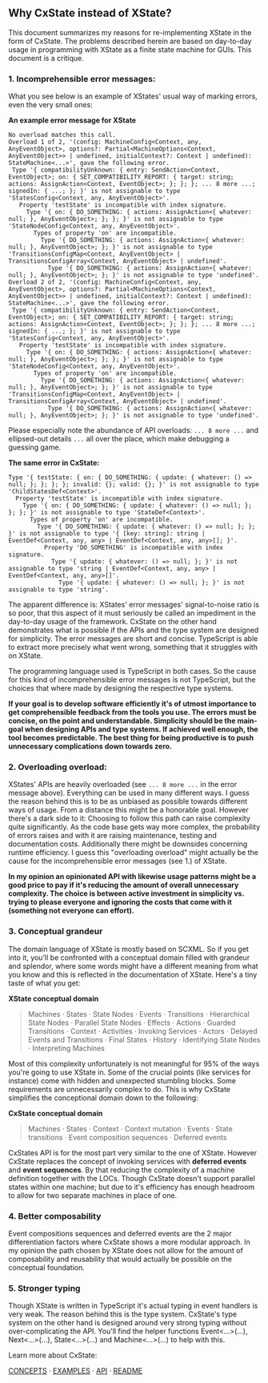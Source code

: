 ## Why CxState instead of XState?

This document summarizes my reasons for re-implementing XState in the form of CxState. The problems described herein are based on day-to-day usage in programming with XState as a finite state machine for GUIs. This document is a critique.

### 1. Incomprehensible error messages:

What you see below is an example of XStates' usual way of marking errors, even the very small ones:

**An example error message for XState**

 ```ascii
 No overload matches this call.
Overload 1 of 2, '(config: MachineConfig<Context, any, AnyEventObject>, options?: Partial<MachineOptions<Context, AnyEventObject>> | undefined, initialContext?: Context | undefined): StateMachine<...>', gave the following error.
  Type '{ compatibilityUnknown: { entry: SendAction<Context, EventObject>; on: { SET_COMPATIBILITY_REPORT: { target: string; actions: AssignAction<Context, EventObject>; }; }; }; ... 8 more ...; signedIn: { ...; }; }' is not assignable to type 'StatesConfig<Context, any, AnyEventObject>'.
    Property 'testState' is incompatible with index signature.
      Type '{ on: { DO_SOMETHING: { actions: AssignAction<{ whatever: null; }, AnyEventObject>; }; }; }' is not assignable to type 'StateNodeConfig<Context, any, AnyEventObject>'.
        Types of property 'on' are incompatible.
          Type '{ DO_SOMETHING: { actions: AssignAction<{ whatever: null; }, AnyEventObject>; }; }' is not assignable to type 'TransitionsConfigMap<Context, AnyEventObject> | TransitionsConfigArray<Context, AnyEventObject> | undefined'.
            Type '{ DO_SOMETHING: { actions: AssignAction<{ whatever: null; }, AnyEventObject>; }; }' is not assignable to type 'undefined'.
Overload 2 of 2, '(config: MachineConfig<Context, any, AnyEventObject>, options?: Partial<MachineOptions<Context, AnyEventObject>> | undefined, initialContext?: Context | undefined): StateMachine<...>', gave the following error.
  Type '{ compatibilityUnknown: { entry: SendAction<Context, EventObject>; on: { SET_COMPATIBILITY_REPORT: { target: string; actions: AssignAction<Context, EventObject>; }; }; }; ... 8 more ...; signedIn: { ...; }; }' is not assignable to type 'StatesConfig<Context, any, AnyEventObject>'.
    Property 'testState' is incompatible with index signature.
      Type '{ on: { DO_SOMETHING: { actions: AssignAction<{ whatever: null; }, AnyEventObject>; }; }; }' is not assignable to type 'StateNodeConfig<Context, any, AnyEventObject>'.
        Types of property 'on' are incompatible.
          Type '{ DO_SOMETHING: { actions: AssignAction<{ whatever: null; }, AnyEventObject>; }; }' is not assignable to type 'TransitionsConfigMap<Context, AnyEventObject> | TransitionsConfigArray<Context, AnyEventObject> | undefined'.
            Type '{ DO_SOMETHING: { actions: AssignAction<{ whatever: null; }, AnyEventObject>; }; }' is not assignable to type 'undefined'.
 ```

Please especially note the abundance of API overloads: `... 8 more ...` and ellipsed-out details `...` all over the place, which make debugging a guessing game.

**The same error in CxState:**

```ascii
Type '{ testState: { on: { DO_SOMETHING: { update: { whatever: () => null; }; }; }; }; invalid: {}; valid: {}; }' is not assignable to type 'ChildStatesDef<Context>'.
  Property 'testState' is incompatible with index signature.
    Type '{ on: { DO_SOMETHING: { update: { whatever: () => null; }; }; }; }' is not assignable to type 'StateDef<Context>'.
      Types of property 'on' are incompatible.
        Type '{ DO_SOMETHING: { update: { whatever: () => null; }; }; }' is not assignable to type '{ [key: string]: string | EventDef<Context, any, any> | EventDef<Context, any, any>[]; }'.
          Property 'DO_SOMETHING' is incompatible with index signature.
            Type '{ update: { whatever: () => null; }; }' is not assignable to type 'string | EventDef<Context, any, any> | EventDef<Context, any, any>[]'.
              Type '{ update: { whatever: () => null; }; }' is not assignable to type 'string'.
```

The apparent difference is: XStates' error messages' signal-to-noise ratio is so poor, that this aspect of it must seriously be called an impediment in the day-to-day usage of the framework. CxState on the other hand demonstrates what is possible if the APIs and the type system are designed for simplicity. The error messages are short and concise. TypeScript is able to extract more precisely what went wrong, something that it struggles with on XState.

The programming language used is TypeScript in both cases. So the cause for this kind of incomprehensible error messages is not TypeScript, but the choices that where made by designing the respective type systems.

**If your goal is to develop software efficiently it's of utmost importance to get comprehensible feedback from the tools you use. The errors must be concise, on the point and understandable. Simplicity should be the main-goal when designing APIs and type systems. If achieved well enough, the tool becomes predictable. The best thing for being productive is to push unnecessary complications down towards zero.**

### 2. Overloading overload:

XStates' APIs are heavily overloaded (see `... 8 more ...` in the error message above). Everything can be used in many different ways. I guess the reason behind this is to be as unbiased as possible towards different ways of usage. From a distance this might be a honorable goal. However there's a dark side to it: Choosing to follow this path can raise complexity quite significantly. As the code base gets way more complex, the probability of errors raises and with it are raising maintenance, testing and documentation costs. Additionally there might be downsides concerning runtime efficiency. I guess this "overloading overload" might actually be the cause for the incomprehensible error messages (see 1.) of XState.

**In my opinion an opinionated API with likewise usage patterns might be a good price to pay if it's reducing the amount of overall unnecessary complexity. The choice is between active investment in simplicity vs. trying to please everyone and ignoring the costs that come with it (something not everyone can effort).**

### 3. Conceptual grandeur

The domain language of XState is mostly based on SCXML. So if you get into it, you'll be confronted with a conceptual domain filled with grandeur and splendor, where some words might have a different meaning from what you know and this is reflected in the documentation of XState. Here's a tiny taste of what you get:

**XState conceptual domain**

> Machines · States · State Nodes · Events · Transitions · Hierarchical State Nodes · Parallel State Nodes · Effects · Actions · Guarded Transitions · Context · Activities · Invoking Services · Actors · Delayed Events and Transitions · Final States · History · Identifying State Nodes · Interpreting Machines

Most of this complexity unfortunately is not meaningful for 95% of the ways you're going to use XState in. Some of the crucial points (like services for instance) come with hidden and unexpected stumbling blocks. Some requirements are unnecessarily complex to do. This is why CxState simplifies the conceptional domain down to the following:

**CxState conceptual domain**

> Machines · States · Context · Context mutation · Events · State transitions · Event composition sequences · Deferred events

CxStates API is for the most part very similar to the one of XState. However CxState replaces the concept of invoking services with **deferred events** and **event sequences**. By that reducing the complexity of a machine definition together with the LOCs. Though CxState doesn't support parallel states within one machine; but due to it's efficiency has enough headroom to allow for two separate machines in place of one.

### 4. Better composability

Event compositions sequences and deferred events are the 2 major differentiation factors where CxState shows a more modular approach. In my opinion the path chosen by XState does not allow for the amount of composability and reusability that would actually be possible on the conceptual foundation.

### 5. Stronger typing

Though XState is written in TypeScript it's actual typing in event handlers is very weak. The reason behind this is the type system. CxState's type system on the other hand is designed around very strong typing without over-complicating the API. You'll find the helper functions Event<...>(...), Next<...>(...), State<...>(...) and  Machine<...>(...) to help with this.

Learn more about CxState:

[CONCEPTS](CONCEPTS.md) · [EXAMPLES](EXAMPLES.md) · [API](docs) · [README](README.md)
